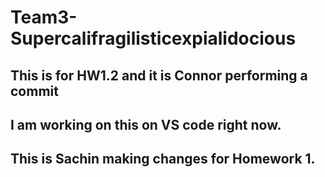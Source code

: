 # Team3-Supercalifragilisticexpialidocious
## This is for HW1.2 and it is Connor performing a commit

## I am working on this on VS code right now.

## This is Sachin making changes for Homework 1.


